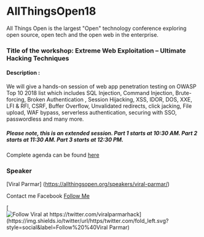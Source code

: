 # AllThingsOpen18
All Things Open is the largest "Open" technology conference exploring open source, open tech and the open web in the enterprise. 

### Title of the workshop: Extreme Web Exploitation – Ultimate Hacking Techniques
#### Description :
We will give a hands-on session of web app penetration testing on OWASP Top 10 2018 list which includes SQL Injection, Command Injection, Brute-forcing, Broken Authentication , Session Hijacking, XSS, IDOR, DOS, XXE, LFI & RFI, CSRF, Buffer Overflow, Unvalidated redirects, click jacking, File upload, WAF bypass, serverless authentication, securing with SSO, passwordless and many more.

##### Please note, this is an extended session. Part 1 starts at 10:30 AM. Part 2 starts at 11:30 AM. Part 3 starts at 12:30 PM.
Complete agenda can be found [here](https://allthingsopen.org/schedule/)

### Speaker
[Viral Parmar] (https://allthingsopen.org/speakers/viral-parmar/)

Contact me 
Facebook [Follow Me](https://www.facebook.com/viralparmarhack/)

[![Follow Viral at https://twitter.com/viralparmarhack] (https://img.shields.io/twitter/url/https/twitter.com/fold_left.svg?style=social&label=Follow%20%40Viral Parmar)](https://twitter.com/viralparmarhack)
